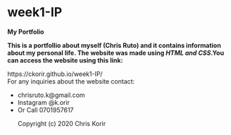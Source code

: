 # week1-IP
<strong>
My Portfolio</br>

<p>This is a portfollio about myself (Chris Ruto) and it contains information about my personal life.
    The website was made using <em>HTML and CSS</em>.You can access the website using this link:</br></strong></p>
      https://ckorir.github.io/week1-IP/
</br>For any inquiries about the website contact:
<ul>
 <li>chrisruto.k@gmail.com
 <li>Instagram @k.orir
 <li>Or Call 0701957617


Copyright (c) 2020 Chris Korir
